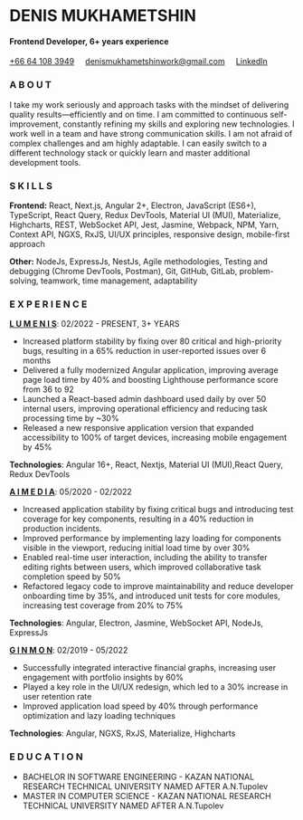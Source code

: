 
# DENIS MUKHAMETSHIN
#### Frontend Developer, 6+ years experience 
[+66 64 108 3949](tel:66641083949)&nbsp;&nbsp;&nbsp;&nbsp;
[denismukhametshinwork@gmail.com](mailto:denismukhametshinwork@gmail.com)&nbsp;&nbsp;&nbsp;&nbsp;
[LinkedIn](https://www.linkedin.com/in/denis-mukhametshin/)

### A B O U T

I take my work seriously and approach tasks with the mindset of delivering quality
results—efficiently and on time. I am committed to continuous self-improvement,
constantly refining my skills and exploring new technologies.
I work well in a team and have strong communication skills. I am not afraid of complex
challenges and am highly adaptable. I can easily switch to a different technology stack
or quickly learn and master additional development tools.

### S K I L L S

**Frontend:** React, Next.js, Angular 2+, Electron, JavaScript (ES6+), TypeScript, React
Query, Redux DevTools, Material UI (MUI), Materialize, Highcharts, REST, WebSocket
API, Jest, Jasmine, Webpack, NPM, Yarn, Context API, NGXS, RxJS, UI/UX principles,
responsive design, mobile-first approach

**Other:** NodeJs, ExpressJs, NestJs, Agile methodologies, Testing and debugging
(Chrome DevTools, Postman), Git, GitHub, GitLab, problem-solving, teamwork, time
management, adaptability

### E X P E R I E N C E

**[L U M E N I S](https://lumenis.com/)**: 02/2022 - PRESENT, 3+ YEARS
- Increased platform stability by fixing over 80 critical and high-priority bugs,
resulting in a 65% reduction in user-reported issues over 6 months
- Delivered a fully modernized Angular application, improving average page load
time by 40% and boosting Lighthouse performance score from 36 to 92
- Launched a React-based admin dashboard used daily by over 50 internal users,
improving operational efficiency and reducing task processing time by ~30%
- Released a new responsive application version that expanded accessibility to
100% of target devices, increasing mobile engagement by 45%

**Technologies**: Angular 16+, React, Nextjs, Material UI (MUI),React Query, Redux
DevTools

**[A I M E D I A](https://www.ai-media.tv/)**: 05/2020 - 02/2022
- Increased application stability by fixing critical bugs and introducing test
coverage for key components, resulting in a 40% reduction in production
incidents.
- Improved performance by implementing lazy loading for components visible in
the viewport, reducing initial load time by over 30%
- Enabled real-time user interaction, including the ability to transfer editing rights
between users, which improved collaborative task completion speed by 50%
- Refactored legacy code to improve maintainability and reduce developer
onboarding time by 35%, and introduced unit tests for core modules, increasing
test coverage from 20% to 75%

**Technologies**: Angular, Electron, Jasmine, WebSocket API, NodeJs, ExpressJs

**[G I N M O N](https://www.ginmon.de/en/)**: 02/2019 - 05/2022
- Successfully integrated interactive financial graphs, increasing user engagement
with portfolio insights by 60%
- Played a key role in the UI/UX redesign, which led to a 30% increase in user
retention rate
- Improved application load speed by 40% through performance optimization and
lazy loading techniques

**Technologies**: Angular, NGXS, RxJS, Materialize, Highcharts

### E D U C A T I O N

- BACHELOR IN SOFTWARE ENGINEERING - KAZAN NATIONAL RESEARCH
TECHNICAL UNIVERSITY NAMED AFTER A.N.Tupolev
- MASTER IN COMPUTER SCIENCE - KAZAN NATIONAL RESEARCH TECHNICAL
UNIVERSITY NAMED AFTER A.N.Tupolev


[//]: # (These are reference links used in the body of this note and get stripped out when the markdown processor does its job. There is no need to format nicely because it shouldn't be seen. Thanks SO - http://stackoverflow.com/questions/4823468/store-comments-in-markdown-syntax)

   [dill]: <https://github.com/joemccann/dillinger>
   [git-repo-url]: <https://github.com/joemccann/dillinger.git>
   [john gruber]: <http://daringfireball.net>
   [df1]: <http://daringfireball.net/projects/markdown/>
   [markdown-it]: <https://github.com/markdown-it/markdown-it>
   [Ace Editor]: <http://ace.ajax.org>
   [node.js]: <http://nodejs.org>
   [Twitter Bootstrap]: <http://twitter.github.com/bootstrap/>
   [jQuery]: <http://jquery.com>
   [@tjholowaychuk]: <http://twitter.com/tjholowaychuk>
   [express]: <http://expressjs.com>
   [AngularJS]: <http://angularjs.org>
   [Gulp]: <http://gulpjs.com>

   [PlDb]: <https://github.com/joemccann/dillinger/tree/master/plugins/dropbox/README.md>
   [PlGh]: <https://github.com/joemccann/dillinger/tree/master/plugins/github/README.md>
   [PlGd]: <https://github.com/joemccann/dillinger/tree/master/plugins/googledrive/README.md>
   [PlOd]: <https://github.com/joemccann/dillinger/tree/master/plugins/onedrive/README.md>
   [PlMe]: <https://github.com/joemccann/dillinger/tree/master/plugins/medium/README.md>
   [PlGa]: <https://github.com/RahulHP/dillinger/blob/master/plugins/googleanalytics/README.md>
